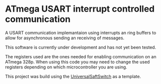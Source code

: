 # ATmega USART interrupt controlled communication

A USART communication implemantaion using interrupts an ring buffers to allow for asynchronous sending an receiving of messages.

This software is currently under development and has not yet been tested.

The registers used are the ones needed for enabling communication on an ATmega 328p. When using this code you may need to change the used registers depending on which microcontroller you are using.

This project was build using the [UniversalSaftSwitch](https://github.com/rralf/UniversalSaftSwitch) as a template.
